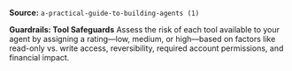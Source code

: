 **Source:** `a-practical-guide-to-building-agents (1)`

**Guardrails: Tool Safeguards**
Assess the risk of each tool available to your agent by assigning a rating—low, medium, or high—based on factors like read-only vs. write access, reversibility, required account permissions, and financial impact.
